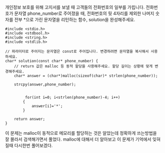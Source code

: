 
개인정보 보호를 위해 고지서를 보낼 때 고객들의 전화번호의 일부를 가립니다.
전화번호가 문자열 phone_number로 주어졌을 때, 전화번호의 뒷 4자리를 제외한 나머지 숫자를 전부 *으로 가린 문자열을 리턴하는 함수, solution을 완성해주세요.

```
#include <stdio.h>
#include <stdbool.h>
#include <string.h>
#include <stdlib.h>

// 파라미터로 주어지는 문자열은 const로 주어집니다. 변경하려면 문자열을 복사해서 사용하세요.
char* solution(const char* phone_number) {
    // return 값은 malloc 등 동적 할당을 사용해주세요. 할당 길이는 상황에 맞게 변경해주세요.
    char* answer = (char*)malloc(sizeof(char)* strlen(phone_number));

    strcpy(answer,phone_number);
  
      
         for(int i=0; i<strlen(phone_number)-4; i++)
        {
            answer[i]='*';
        }
    
    return answer;
}
```

이 문제는 malloc이 동적으로 메모리를 할당하는 것은 알았는데 정확하게 쓰는방법을 잘 몰라서 검색해가면서 풀었다. malloc에 대해서 더 알아보고 이 문제가 기억에서 잊혀질때 다시한번 풀어보겠다.